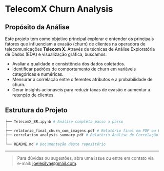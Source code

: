 # TelecomX Churn Analysis

## Propósito da Análise

Este projeto tem como objetivo principal explorar e entender os principais fatores que influenciam a evasão (churn) de clientes na operadora de telecomunicações **Telecom X**. Através de técnicas de Análise Exploratória de Dados (EDA) e visualização gráfica, buscamos:

- Avaliar a qualidade e consistência dos dados coletados.
- Identificar padrões de comportamento de churn em variáveis categóricas e numéricas.
- Mensurar a correlação entre diferentes atributos e a probabilidade de churn.
- Gerar insights acionáveis para reduzir taxas de evasão e aumentar a retenção de clientes.

## Estrutura do Projeto

```bash
├── TelecomX_BR.ipynb # Análise completa passo a passo
│
├── relatorio_final_churn_com_imagens.pdf # Relatório final em PDF ou HTML
├── correlation_analysis_summary.pdf # Relatório Análise de Correlação - Telecom X Churn
│
└── README.md # Documentação deste repositório
```

---

> Para dúvidas ou sugestões, abra uma issue ou entre em contato via e-mail: [joelesilva@gmail.com](mailto:joelesilva@gmail.com).
